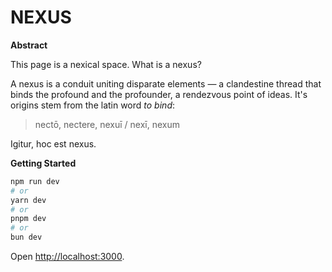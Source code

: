 # NEXUS

**Abstract**

This page is a nexical space. What is a nexus?

A nexus is a conduit uniting disparate elements — a clandestine thread that binds the profound and the profounder, a rendezvous point of ideas. It's origins stem from the latin word _to bind_:

> nectō, nectere, nexuī / nexī, nexum

Igitur, hoc est nexus.

**Getting Started**

```bash
npm run dev
# or
yarn dev
# or
pnpm dev
# or
bun dev
```

Open [http://localhost:3000](http://localhost:3000).
